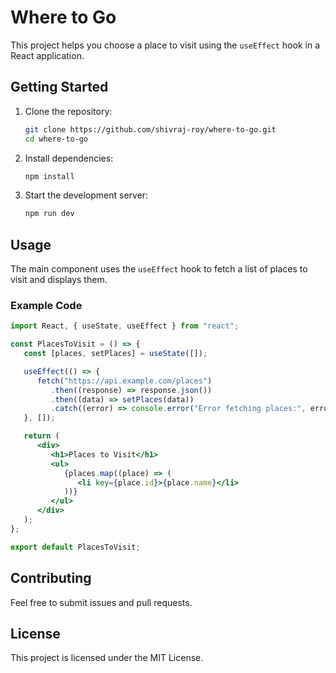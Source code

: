 # Where to Go

This project helps you choose a place to visit using the `useEffect` hook in a React application.

## Getting Started

1. Clone the repository:

   ```sh
   git clone https://github.com/shivraj-roy/where-to-go.git
   cd where-to-go
   ```

2. Install dependencies:

   ```sh
   npm install
   ```

3. Start the development server:
   ```sh
   npm run dev
   ```

## Usage

The main component uses the `useEffect` hook to fetch a list of places to visit and displays them.

### Example Code

```jsx
import React, { useState, useEffect } from "react";

const PlacesToVisit = () => {
   const [places, setPlaces] = useState([]);

   useEffect(() => {
      fetch("https://api.example.com/places")
         .then((response) => response.json())
         .then((data) => setPlaces(data))
         .catch((error) => console.error("Error fetching places:", error));
   }, []);

   return (
      <div>
         <h1>Places to Visit</h1>
         <ul>
            {places.map((place) => (
               <li key={place.id}>{place.name}</li>
            ))}
         </ul>
      </div>
   );
};

export default PlacesToVisit;
```

## Contributing

Feel free to submit issues and pull requests.

## License

This project is licensed under the MIT License.
